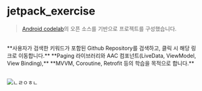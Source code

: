 # jetpack_exercise
   
> [Android codelab](https://developer.android.com/codelabs/android-paging#0)의 오픈 소스를 기반으로 프로젝트를 구성했습니다.       
<br/>
**사용자가 검색한 키워드가 포함된 Github Repository를 검색하고, 클릭 시 해당 링크로 이동합니다.**       
**Paging 라이브러리와 AAC 컴포넌트(LiveData, ViewModel, View Binding),**       
**MVVM, Coroutine, Retrofit 등의 학습을 목적으로 합니다.**      
<br/><br/>

![ㄴㄹㅇㅎㄴ](https://user-images.githubusercontent.com/50983832/112764875-6a919100-9045-11eb-8bb9-44e18694607a.jpeg)





